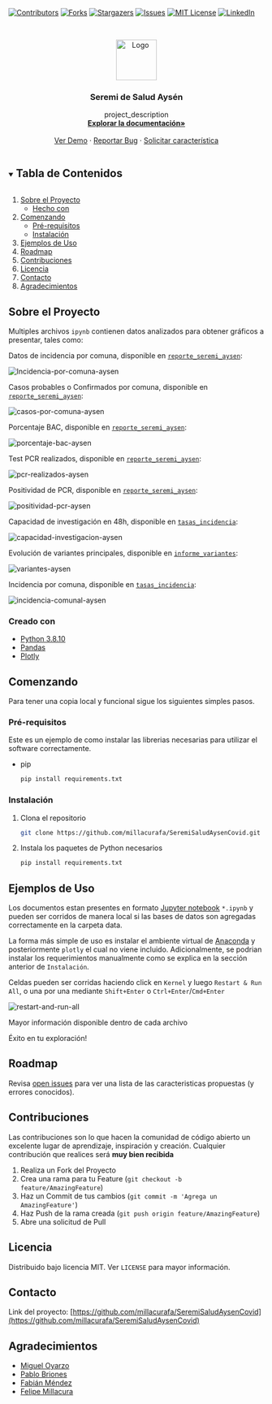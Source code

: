 [![Contributors][contributors-shield]][contributors-url]
[![Forks][forks-shield]][forks-url]
[![Stargazers][stars-shield]][stars-url]
[![Issues][issues-shield]][issues-url]
[![MIT License][license-shield]][license-url]
[![LinkedIn][linkedin-shield]][linkedin-url]



<!-- PROJECT LOGO -->
<br />
<p align="center">
  <a href="https://github.com/millacurafa/SeremiSaludAysenCovid">
    <img src="img/VTuJaTx2.jpg" alt="Logo" width="80" height="80">
  </a>

  <h3 align="center">Seremi de Salud Aysén</h3>

  <p align="center">
    project_description
    <br />
    <a href="https://github.com/millacurafa/SeremiSaludAysenCovid"><strong>Explorar la documentación»</strong></a>
    <br />
    <br />
    <a href="https://github.com/millacurafa/SeremiSaludAysenCovid">Ver Demo</a>
    ·
    <a href="https://github.com/millacurafa/SeremiSaludAysenCovid/issues">Reportar Bug</a>
    ·
    <a href="https://github.com/millacurafa/SeremiSaludAysenCovid/issues">Solicitar característica</a>
  </p>
</p>



<!-- TABLE OF CONTENTS -->
<details open="open">
  <summary><h2 style="display: inline-block">Tabla de Contenidos</h2></summary>
  <ol>
    <li>
      <a href="#about-the-project">Sobre el Proyecto</a>
      <ul>
        <li><a href="#built-with">Hecho con</a></li>
      </ul>
    </li>
    <li>
      <a href="#getting-started">Comenzando</a>
      <ul>
        <li><a href="#prerequisites">Pré-requisitos</a></li>
        <li><a href="#installation">Instalación</a></li>
      </ul>
    </li>
    <li><a href="#usage">Ejemplos de Uso</a></li>
    <li><a href="#roadmap">Roadmap</a></li>
    <li><a href="#contributing">Contribuciones</a></li>
    <li><a href="#license">Licencia</a></li>
    <li><a href="#contact">Contacto</a></li>
    <li><a href="#acknowledgements">Agradecimientos</a></li>
  </ol>
</details>



<!-- ABOUT THE PROJECT -->
## Sobre el Proyecto

Multiples archivos `ipynb` contienen datos analizados para obtener gráficos a presentar, tales como:

Datos de incidencia por comuna, disponible en [`reporte_seremi_aysen`](https://github.com/millacurafa/SeremiSaludAysenCovid/blob/main/reporte_seremi_aysen.ipynb):

![Incidencia-por-comuna-aysen](https://github.com/millacurafa/SeremiSaludAysenCovid/blob/main/img/newplot(12).png?raw=true)

Casos probables o Confirmados por comuna, disponible en [`reporte_seremi_aysen`](https://github.com/millacurafa/SeremiSaludAysenCovid/blob/main/reporte_seremi_aysen.ipynb):

![casos-por-comuna-aysen](https://github.com/millacurafa/SeremiSaludAysenCovid/blob/main/img/newplot(13).png?raw=true)

Porcentaje BAC, disponible en [`reporte_seremi_aysen`](https://github.com/millacurafa/SeremiSaludAysenCovid/blob/main/reporte_seremi_aysen.ipynb):

![porcentaje-bac-aysen](https://github.com/millacurafa/SeremiSaludAysenCovid/blob/main/img/newplot(14).png?raw=true)

Test PCR realizados, disponible en [`reporte_seremi_aysen`](https://github.com/millacurafa/SeremiSaludAysenCovid/blob/main/reporte_seremi_aysen.ipynb):

![pcr-realizados-aysen](https://github.com/millacurafa/SeremiSaludAysenCovid/blob/main/img/newplot(15).png?raw=true)

Positividad de PCR, disponible en [`reporte_seremi_aysen`](https://github.com/millacurafa/SeremiSaludAysenCovid/blob/main/reporte_seremi_aysen.ipynb):

![positividad-pcr-aysen](https://github.com/millacurafa/SeremiSaludAysenCovid/blob/main/img/newplot(16).png?raw=true)

Capacidad de investigación en 48h, disponible en [`tasas_incidencia`](https://github.com/millacurafa/SeremiSaludAysenCovid/blob/main/tasas_incidencia.ipynb):

![capacidad-investigacion-aysen](https://github.com/millacurafa/SeremiSaludAysenCovid/blob/main/img/newplot(17).png?raw=true)

Evolución de variantes principales, disponible en [`informe_variantes`](https://github.com/millacurafa/SeremiSaludAysenCovid/blob/main/informe_variantes.ipynb):

![variantes-aysen](https://github.com/millacurafa/SeremiSaludAysenCovid/blob/main/img/newplot(18).png?raw=true)

Incidencia por comuna, disponible en [`tasas_incidencia`](https://github.com/millacurafa/SeremiSaludAysenCovid/blob/main/tasas_incidencia.ipynb):

![incidencia-comunal-aysen](https://github.com/millacurafa/SeremiSaludAysenCovid/blob/main/img/newplot(19).png?raw=true)


### Creado con

* [Python 3.8.10](https://www.python.org/downloads/release/python-3810/)
* [Pandas](https://pandas.pydata.org/)
* [Plotly](https://plotly.com/python/)



<!-- GETTING STARTED -->
## Comenzando

Para tener una copia local y funcional sigue los siguientes simples pasos.

### Pré-requisitos

Este es un ejemplo de como instalar las librerias necesarias para utilizar el software correctamente.
* pip
  ```sh
  pip install requirements.txt
  ```

### Instalación

1. Clona el repositorio
   ```sh
   git clone https://github.com/millacurafa/SeremiSaludAysenCovid.git
   ```
2. Instala los paquetes de Python necesarios
   ```sh
   pip install requirements.txt
   ```



<!-- USAGE EXAMPLES -->
## Ejemplos de Uso

Los documentos estan presentes en formato [Jupyter notebook](https://jupyter.org/) `*.ipynb` y pueden ser corridos de manera local si las bases de datos son agregadas correctamente en la carpeta data. 

La forma más simple de uso es instalar el ambiente virtual de [Anaconda](https://www.anaconda.com/) y posteriormente `plotly` el cual no viene incluido. Adicionalmente, se podrian instalar los requerimientos manualmente como se explica en la sección anterior de `Instalación`.

Celdas pueden ser corridas haciendo click en `Kernel` y luego `Restart & Run All`, o una por una mediante `Shift+Enter` o `Ctrl+Enter`/`Cmd+Enter`

![restart-and-run-all](https://github.com/millacurafa/SeremiSaludAysenCovid/blob/main/img/newplot(20).png?raw=true)

Mayor información disponible dentro de cada archivo 

Éxito en tu exploración!

<!-- ROADMAP -->
## Roadmap

Revisa [open issues](https://github.com/millacurafa/SeremiSaludAysenCovid/issues) para ver una lista de las caracteristicas propuestas (y errores conocidos).



<!-- CONTRIBUTING -->
## Contribuciones

Las contribuciones son lo que hacen la comunidad de código abierto un excelente lugar de aprendizaje, inspiración y creación. Cualquier contribución que realices será **muy bien recibida**

1. Realiza un Fork del Proyecto
2. Crea una rama para tu Feature  (`git checkout -b feature/AmazingFeature`)
3. Haz un Commit de tus cambios (`git commit -m 'Agrega un AmazingFeature'`)
4. Haz Push de la rama creada (`git push origin feature/AmazingFeature`)
5. Abre una solicitud de Pull



<!-- LICENSE -->
## Licencia

Distribuido bajo licencia MIT. Ver `LICENSE` para mayor información.



<!-- CONTACT -->
## Contacto

Link del proyecto: [https://github.com/millacurafa/SeremiSaludAysenCovid](https://github.com/millacurafa/SeremiSaludAysenCovid)



<!-- ACKNOWLEDGEMENTS -->
## Agradecimientos

* [Miguel Oyarzo](https://github.com/MiguelOyarzo)
* [Pablo Briones](https://github.com/pbrionespatagon)
* [Fabián Méndez]()
* [Felipe Millacura](https://github.com/millacurafa)





<!-- MARKDOWN LINKS & IMAGES -->
<!-- https://www.markdownguide.org/basic-syntax/#reference-style-links -->
[contributors-shield]: https://img.shields.io/github/contributors/millacurafa/repo.svg?style=for-the-badge
[contributors-url]: https://github.com/millacurafa/SeremiSaludAysenCovid/graphs/contributors
[forks-shield]: https://img.shields.io/github/forks/millacurafa/SeremiSaludAysenCovid.svg?style=for-the-badge
[forks-url]: https://github.com/millacurafa/SeremiSaludAysenCovid/network/members
[stars-shield]: https://img.shields.io/github/stars/millacurafa/SeremiSaludAysenCovid.svg?style=for-the-badge
[stars-url]: https://github.com/millacurafa/SeremiSaludAysenCovid/stargazers
[issues-shield]: https://img.shields.io/github/issues/millacurafa/SeremiSaludAysenCovid.svg?style=for-the-badge
[issues-url]: https://github.com/millacurafa/SeremiSaludAysenCovid/issues
[license-shield]: https://img.shields.io/github/license/millacurafa/SeremiSaludAysenCovid.svg?style=for-the-badge
[license-url]: https://github.com/millacurafa/SeremiSaludAysenCovid/blob/main/LICENSE
[linkedin-shield]: https://img.shields.io/badge/-LinkedIn-black.svg?style=for-the-badge&logo=linkedin&colorB=555
[linkedin-url]: https://linkedin.com/in/millacurafa
